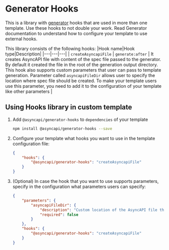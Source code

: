 # Generator Hooks

This is a library with [generator](https://github.com/asyncapi/generator/) hooks that are used in more than one template. Use these hooks to not double your work. Read Generator documentation to understand how to configure your template to use external hooks.

This library consists of the following hooks:
|Hook name|Hook type|Description|
|---|---|---|
| `createAsyncapiFile` | `generate:after` | It creates AsyncAPI file with content of the spec file passed to the generator. By default it created the file in the root of the generation output directory. This hook also supports custom parameters that user can pass to template generation. Parameter called `asyncapiFileDir` allows user to specify the location where spec file should be created. To make your template users use this parameter, you need to add it to the configuration of your template like other parameters |



## Using Hooks library in custom template

1. Add `@asyncapi/generator-hooks` to `dependencies` of your template
    ```bash
    npm install @asyncapi/generator-hooks --save 
    ```
2. Configure your template what hooks you want to use in the template configuration file:
    ```json
    {
        "hooks": {
            "@asyncapi/generator-hooks": "createAsyncapiFile"
        }
    }
    ```
3. (Optional) In case the hook that you want to use supports parameters, specify in the configuration what parameters users can specify:
    ```json
    {
        "parameters": {
            "asyncapiFileDir": {
                "description": "Custom location of the AsyncAPI file that you provided as an input in generation. By default it is located in the root of the output directory",
                "required": false
            }
        },
        "hooks": {
            "@asyncapi/generator-hooks": "createAsyncapiFile"
        }
    }
    ```




